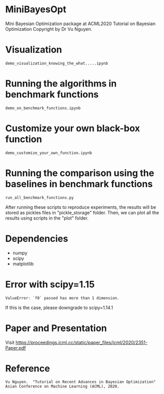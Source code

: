 # MiniBayesOpt
Mini Bayesian Optimization package at ACML2020 Tutorial on Bayesian Optimization
Copyright by Dr Vu Nguyen.


# Visualization
```
demo_visualization_knowing_the_what.....ipynb
```

# Running the algorithms in benchmark functions
```
demo_on_benchmark_functions.ipynb
```

# Customize your own black-box function
```
demo_customize_your_own_function.ipynb
```

# Running the comparison using the baselines in benchmark functions
```
run_all_benchmark_functions.py
```

After running these scripts to reproduce experiments, the results will be stored as pickles files in "pickle_storage" folder.
Then, we can plot all the results using scripts in the "plot" folder.

# Dependencies
* numpy
* scipy
* matplotlib


# Error with scipy=1.15
```
ValueError: `f0` passed has more than 1 dimension.
```
If this is the case, please downgrade to scipy=1.14.1

# Paper and Presentation
Visit https://proceedings.icml.cc/static/paper_files/icml/2020/2351-Paper.pdf


# Reference
```
Vu Nguyen.  "Tutorial on Recent Advances in Bayesian Optimization" Asian Conference on Machine Learning (ACML), 2020.
```
